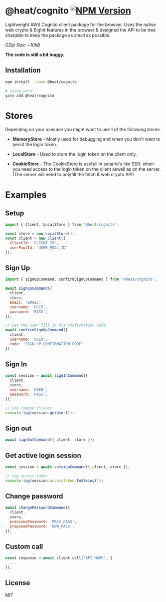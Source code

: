 # @heat/cognito [![NPM Version](https://img.shields.io/npm/v/@heat/cognito.svg)](https://www.npmjs.com/package/@heat/cognito)

Lightweight AWS Cognito client package for the browser. Uses the native web crypto & BigInt features in the browser & designed the API to be tree shakable to keep the package as small as possible.

_GZip Size: ~10kB_

__The code is still a bit buggy.__

## Installation

```sh
npm install --save @heat/cognito

# using yarn:
yarn add @heat/cognito
```

# Stores

Depending on your usecase you might want to use 1 of the following stores.

- __MemoryStore__ - Mostly used for debugging and when you don't want to persit the login token.

- __LocalStore__ - Used to store the login token on the client only.

- __CookieStore__ - The CookieStore is usefull in senario's like SSR, when you need access to the login token on the client aswell as on the server. (The server will need to polyfill the fetch & web crypto API)

# Examples

## Setup

```js
import { Client, LocalStore } from '@heat/cognito';

const store = new LocalStore();
const client = new Client({
  clientId: 'CLIENT_ID',
  userPoolId: 'USER_POOL_ID'
});
```

## Sign Up

```js
import { signUpCommand, confirmSignUpCommand } from '@heat/cognito';

await signUpCommand({
  client,
  store,
  email: 'EMAIL',
  username: 'USER',
  password: 'PASS',
});

// Let the user fill in his confirmation code.
await confirmSignUpCommand({
  client,
  username: 'USER',
  code: 'SIGN_UP_CONFIRMATION_CODE'
})
```

## Sign In

```js
const session = await signInCommand({
  client,
  store,
  username: 'USER',
  password: 'PASS',
});

// Log logged in user.
console.log(session.getUser());
```

## Sign out

```js
await signOutCommand({ client, store });
```

## Get active login session

```js
const session = await sessionCommand({ client, store });

// Log access token
console.log(session.accessToken.toString());
```

## Change password

```js
await changePasswordCommand({
  client,
  store,
  previousPassword: 'PREV_PASS',
  proposedPassword: 'NEW_PASS',
});
```

## Custom call

```js
const response = await client.call('API_NAME', {
  ...
});
```

## License

MIT
